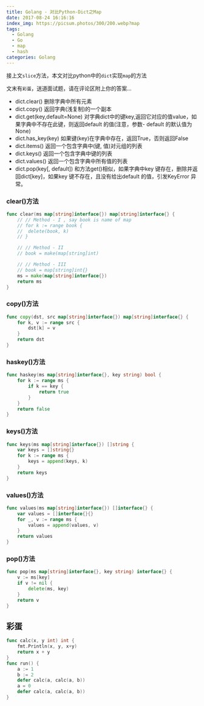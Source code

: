 ```yaml
---
title: Golang - 对比Python-Dict之Map
date: 2017-08-24 16:16:16
index_img: https://picsum.photos/300/200.webp?map
tags:
  - Golang
  - Go
  - map
  - hash
categories: Golang
---
```

接上文`slice`方法，本文对比python中的`dict`实现`map`的方法

文末有`彩蛋`，送道面试题，请在评论区附上你的答案...

<!-- more -->

- dict.clear() 删除字典中所有元素
- dict.copy() 返回字典(浅复制)的一个副本
- dict.get(key,default=None) 对字典dict中的键key,返回它对应的值value，如果字典中不存在此键，则返回default 的值(注意，参数- default 的默认值为None)
- dict.has_key(key) 如果键(key)在字典中存在，返回True，否则返回False
- dict.items() 返回一个包含字典中(键, 值)对元组的列表
- dict.keys() 返回一个包含字典中键的列表
- dict.values() 返回一个包含字典中所有值的列表
- dict.pop(key[, default]) 和方法get()相似，如果字典中key 键存在，删除并返回dict[key]，如果key 键不存在，且没有给出default 的值，引发KeyError 异常。

### clear()方法
```go
func clear(ms map[string]interface{}) map[string]interface{} {
	// // Method - I , say book is name of map
	// for k := range book {
	// 	delete(book, k)
	// }

	// // Method - II
	// book = make(map[string]int)

	// // Method - III
	// book = map[string]int{}
	ms = make(map[string]interface{})
	return ms
}
```

### copy()方法
```go
func copy(dst, src map[string]interface{}) map[string]interface{} {
	for k, v := range src {
		dst[k] = v
	}
	return dst
}
```

### haskey()方法
```go
func haskey(ms map[string]interface{}, key string) bool {
	for k := range ms {
		if k == key {
			return true
		}
	}
	return false
}
```

### keys()方法
```go
func keys(ms map[string]interface{}) []string {
	var keys = []string{}
	for k := range ms {
		keys = append(keys, k)
	}
	return keys
}
```

### values()方法
```go
func values(ms map[string]interface{}) []interface{} {
	var values = []interface{}{}
	for _, v := range ms {
		values = append(values, v)
	}
	return values
}
```
### pop()方法
```go
func pop(ms map[string]interface{}, key string) interface{} {
	v := ms[key]
	if v != nil {
		delete(ms, key)
	}
	return v
}
```

## 彩蛋
```go
func calc(x, y int) int {
	fmt.Println(x, y, x+y)
	return x + y
}
func run() {
	a := 1
	b := 2
	defer calc(a, calc(a, b))
	a = 0
	defer calc(a, calc(a, b))
}
```